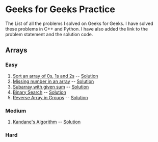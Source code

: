 # Geeks for Geeks Practice
The List of all the problems I solved on Geeks for Geeks. I have solved these problems in C++ and Python. I have also added the link to the problem statement and the solution code.

## Arrays
### Easy
1. [Sort an array of 0s, 1s and 2s](https://practice.geeksforgeeks.org/problems/sort-an-array-of-0s-1s-and-2s4231/1) -- [Solution](./Arrays/Sort_1s_2s_3s.cpp)
2. [Missing number in an array](https://practice.geeksforgeeks.org/problems/missing-number-in-array1416/1) -- [Solution](./Arrays/Missing_number_in_array.cpp)
3. [Subarray with given sum](https://practice.geeksforgeeks.org/problems/subarray-with-given-sum-1587115621/1) -- [Solution](./Arrays/Subarray_with_given_sum.cpp)
4. [Binary Search](https://practice.geeksforgeeks.org/problems/binary-search-1587115620/1) -- [Solution](./Arrays/Binary_Search.cpp)
5. [Reverse Array in Groups](https://practice.geeksforgeeks.org/problems/reverse-array-in-groups0255/1) -- [Solution](./Arrays/Reverse_Array_in_groups.cpp)

### Medium
1. [Kandane's Algorithm](https://practice.geeksforgeeks.org/problems/kadanes-algorithm-1587115620/1) -- [Solution](./Arrays/Kandane's_Algorithm.cpp)


### Hard

<!-- ## Linked List
### Easy

### Medium

### Hard

## Stack
### Easy

### Medium

### Hard

## Queue
### Easy

### Medium

### Hard

## Binary Tree
### Easy

### Medium

### Hard

## Binary Search Tree
### Easy

### Medium

### Hard

## Heap
### Easy

### Medium

### Hard

## Hashing
### Easy

### Medium

### Hard

## Graph
### Easy

### Medium

### Hard


 -->
